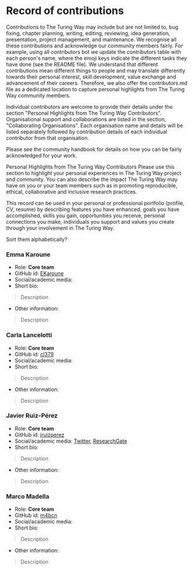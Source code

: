 # Record of contributions

Contributions to The Turing Way may include but are not limited to, bug fixing, chapter planning, writing, editing, reviewing, idea generation, presentation, project management, and maintenance. We recognise all these contributions and acknowledge our community members fairly. For example, using all contributors bot we update the contributors table with each person's name, where the emoji keys indicate the different tasks they have done (see the README file). We understand that different contributions mean different things to people and may translate differently towards their personal interest, skill development, value exchange and advancement of their careers. Therefore, we also offer the contributors.md file as a dedicated location to capture personal highlights from The Turing Way community members.

Individual contributors are welcome to provide their details under the section "Personal Highlights from The Turing Way Contributors". Organisational support and collaborations are listed in the section, "Collaborating Organisations". Each organisation name and details will be listed separately followed by contribution details of each individual contributor from that organisation.

Please see the community handbook for details on how you can be fairly acknowledged for your work.

Personal Highlights from The Turing Way Contributors
Please use this section to highlight your personal experiences in The Turing Way project and community. You can also describe the impact The Turing Way may have on you or your team members such as in promoting reproducible, ethical, collaborative and inclusive research practices.

This record can be used in your personal or professional portfolio (profile, CV, resume) by describing features you have enhanced, goals you have accomplished, skills you gain, opportunities you receive, personal connections you make, individuals you support and values you create through your involvement in The Turing Way.

Sort them alphabetically?

### Emma Karoune
* Role: **Core team**
* GitHub id: [EKaroune](https://github.com/EKaroune)
* Social/academic media:
* Short bio:
> Description
* Other information:
> Description

### Carla Lancelotti
* Role: **Core team**
* GitHub id: [cl379](https://github.com/cl379)
* Social/academic media:
* Short bio:
> Description
* Other information:
> Description

### Javier Ruiz-Pérez
* Role: **Core team**
* GitHub id: [jruizperez](https://github.com/jruizperez)
* Social/academic media: [Twitter](https://twitter.com/J_Ruiz_Perez), [ResearchGate](https://www.researchgate.net/profile/Javier-Ruiz-Perez)
* Short bio:
> Description
* Other information:
> Description

### Marco Madella
* Role: **Core team**
* GitHub id: [m4bcn](https://github.com/m4bcn)
* Social/academic media:
* Short bio:
> Description
* Other information:
> Description
